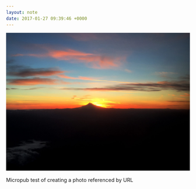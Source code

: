 ```yaml
---
layout: note
date: 2017-01-27 09:39:46 +0000
---
```

![](/media/sunset.jpg)

Micropub test of creating a photo referenced by URL